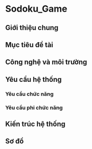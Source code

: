 # Sodoku_Game

##  Giới thiệu chung

##  Mục tiêu đề tài

##  Công nghệ và môi trường

##  Yêu cầu hệ thống

###  **Yêu cầu chức năng**
###  **Yêu cầu phi chức năng**

##  Kiến trúc hệ thống

##  Sơ đồ 
